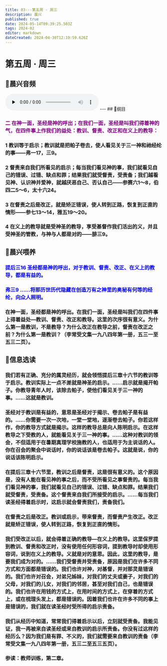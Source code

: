 ```yaml
---
title: 03---第五周 · 周三
description: 晨兴
published: true
date: 2024-05-14T09:39:25.503Z
tags: 2024-02
editor: markdown
dateCreated: 2024-04-30T12:19:59.626Z
---
```


# 第五周 · 周三
## 🎵晨兴音频
<audio id="audio" controls="" preload="none">
      <source id="mp3" src="/2024-02/week5/week5day3.mp3">
</audio>
---
## 📖纲目

### <font color=purple>二   在神一面，圣经是神的呼出；在我们一面，圣经是叫我们得着神的气，在四件事上作我们的益处：教训、督责、改正和在义上的教导：</font>

### 1   教训等于启示；教训就是把帕子卷去，使人看见关于三一神和祂经纶的事——弗一17，三9。

### 2   督责来自我们所看见的启示；每当我们看见神的事，我们就看见自己的错误、过错、缺点和罪；结果我们就受督责，受责备；我们越看见神、认识神并爱神，就越厌恶自己、否认自己——参赛六1～8，伯四二5～6，太十六24。

### 3   在督责之后是改正，就是矫正错误，使人转到正路，恢复到正直的情形——参七13～14，雅五19～20。

### 4   在义上的教导就是受神圣的教导，享受基督作我们活出的义，并且受神圣的管教，与神与人都是对的——腓三9。

## 📖晨兴喂养

### <font color=blue>**提后三16**    **圣经都是神的呼出，对于教训、督责、改正、在义上的教导，都是有益的。**</font>

### <font color=blue>**弗三9**    **……将那历世历代隐藏在创造万有之神里的奥秘有何等的经纶，向众人照明。**</font>

### 在神一面，圣经都是神的呼出。在我们一面，圣经是叫我们在四件事上得着益处—教训、督责、改正和教导。这里的次序很有意义。为什么第一是教训，不是教导？为什么改正在教导之前，督责在改正之前？为什么第一是教训？（李常受文集一九八四年第一册，五三一至五三二页）。

## 📖信息选读

### 我们若有正确、充分的属灵经历，就会领悟提后三章十六节的教训等于启示。教训实际上一点不差就是神圣的启示。……启示就是揭开帕子。你教导青年人时，该除去帕子，使他们看见关于三一神的事。……这就是教训。

### 圣经对于教训是有益的，意思是圣经对于揭示、卷去帕子是有益的。……你需要一次一次地，一堂一堂地，逐渐卷去帕子。你若这样作，你的教导方式就是揭示。这样的教导总是向人陈明启示。在这样教导之下受教的人，就能看见关于三一神的事。……这种对教训的领会，不但适用于在暑期真理学校施教的人，也适用于为主说话的人。你在召会的聚会中说话时，你的说话该是卷去帕子。这就是说，你的说话该陈明启示。

### 在提后三章十六节里，教训之后是督责，这是很有意义的。这个原因是，没有人能在看见神的事之后，而不受所看见之事督责的。每当我们看见神的事，我们就看见自己的错误、过错、缺点和罪。结果我们就受督责，受责备。这个督责来自我们所接受的启示。……每当我们读圣经得着启示时，这启示就会督责我们，责备我们。

### 在督责之后是改正。教训或启示，带来督责，而督责产生改正。改正就是矫正错误，使人转到正路，恢复到正直的情形。

### 我们受改正以后，就会得着正确的教导—在义上的教导。这里保罗提到教训、督责和改正时，没有使用任何形容词，提到教导时却使用形容词，说到在义上的教导。义就是对的意思。因此，这里的教导，是要我们成为对的。……我们受督责并受责备，原因是我们在许多不同方式和方面都是错误的。我们也许对神，对基督，并对那灵是错误的。我们也许对召会，对弟兄姊妹，对我们的丈夫或妻子，对我们的父母，对我们的儿女，对我们的邻居，甚至对我们自己，也是错误的。我们也许在用钱的方式上，在用时间的方式上，在穿着的方式上，或在梳理头发上，都是错误的。因着我们也许在许多不同的事上是错误的，我们就在读圣经时受所得的启示责备。

### 我们从经历中知道，常常我们得着启示以后，立刻就受责备。我能见证，我一再被来自读圣经或来自教训的启示所责备。你没有过这样的经历么？因为我们是有罪、不义的，我们就需要来自教训的责备（李常受文集一九八四年第一册，五三二至五三五页）。

### 参读：教师训练，第二章。
<!-- Google tag (gtag.js) -->
<script async src="https://www.googletagmanager.com/gtag/js?id=G-1P8709Z16T"></script>
<script>
  window.dataLayer = window.dataLayer || [];
  function gtag(){dataLayer.push(arguments);}
  gtag('js', new Date());

  gtag('config', 'G-1P8709Z16T');
</script>